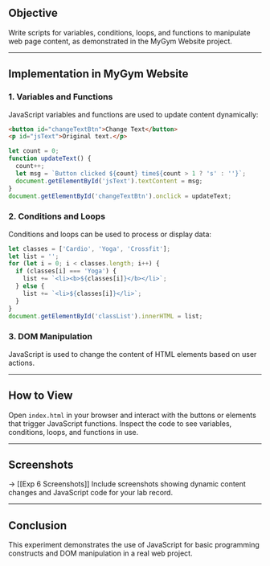 ## Objective
Write scripts for variables, conditions, loops, and functions to manipulate web page content, as demonstrated in the MyGym Website project.

---

## Implementation in MyGym Website

### 1. Variables and Functions
JavaScript variables and functions are used to update content dynamically:
```html
<button id="changeTextBtn">Change Text</button>
<p id="jsText">Original text.</p>
```
```javascript
let count = 0;
function updateText() {
  count++;
  let msg = `Button clicked ${count} time${count > 1 ? 's' : ''}`;
  document.getElementById('jsText').textContent = msg;
}
document.getElementById('changeTextBtn').onclick = updateText;
```

### 2. Conditions and Loops
Conditions and loops can be used to process or display data:
```javascript
let classes = ['Cardio', 'Yoga', 'Crossfit'];
let list = '';
for (let i = 0; i < classes.length; i++) {
  if (classes[i] === 'Yoga') {
    list += `<li><b>${classes[i]}</b></li>`;
  } else {
    list += `<li>${classes[i]}</li>`;
  }
}
document.getElementById('classList').innerHTML = list;
```

### 3. DOM Manipulation
JavaScript is used to change the content of HTML elements based on user actions.

---

## How to View
Open `index.html` in your browser and interact with the buttons or elements that trigger JavaScript functions. Inspect the code to see variables, conditions, loops, and functions in use.

---

## Screenshots
-> [[Exp 6 Screenshots]]
Include screenshots showing dynamic content changes and JavaScript code for your lab record.

---

## Conclusion
This experiment demonstrates the use of JavaScript for basic programming constructs and DOM manipulation in a real web project.
